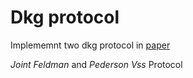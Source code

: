 # Dkg protocol

Implememnt two dkg protocol in [paper](https://link.springer.com/content/pdf/10.1007%2Fs00145-006-0347-3.pdf)

*Joint Feldman* and *Pederson Vss* Protocol

